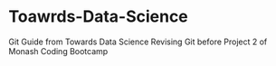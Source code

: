 # Toawrds-Data-Science
Git Guide from Towards Data Science 
Revising Git before Project 2 of Monash Coding Bootcamp 
